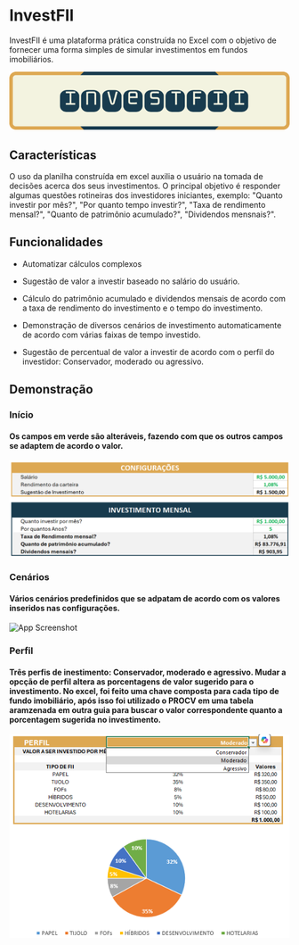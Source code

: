 
# InvestFII

InvestFII é uma plataforma prática construída no Excel com o objetivo de fornecer uma forma simples de simular investimentos em fundos imobiliários.

![Logo](https://github.com/devkauegomes/simulador_investimentos_excel/blob/8591701f69a0658d2c2e255de5ea54b1405360b8/assets/img/banner.png)


## Características

O uso da planilha construída em excel auxilia o usuário na tomada de decisões acerca dos seus investimentos. O principal objetivo é responder algumas questões rotineiras dos investidores iniciantes, exemplo: "Quanto investir por mês?", "Por quanto tempo investir?", "Taxa de rendimento mensal?", "Quanto de patrimônio acumulado?", "Dividendos mensnais?".




## Funcionalidades

- Automatizar cálculos complexos

- Sugestão de valor a investir baseado no salário do usuário.

- Cálculo do patrimônio acumulado e dividendos mensais de acordo com a taxa de rendimento do investimento e o tempo do investimento.

- Demonstração de diversos cenários de investimento automaticamente de acordo com várias faixas de tempo investido.

- Sugestão de percentual de valor a investir de acordo com o perfil do investidor: Conservador, moderado ou agressivo.



## Demonstração 
### Início
#### Os campos em verde são alteráveis, fazendo com que os outros campos se adaptem de acordo o valor.
![App Screenshot](https://github.com/devkauegomes/simulador_investimentos_excel/blob/8591701f69a0658d2c2e255de5ea54b1405360b8/assets/img/print-1.png)

### Cenários
#### Vários cenários predefinidos que se adpatam de acordo com os valores inseridos nas configurações.
![App Screenshot](https://github.com/devkauegomes/simulador_investimentos_excel/blob/8591701f69a0658d2c2e255de5ea54b1405360b8/assets/img/print-cen%C3%A1rios.png)

### Perfil
#### Três perfis de inestimento: Conservador, moderado e agressivo. Mudar a opcção de perfil altera as porcentagens de valor sugerido para o investimento. No excel, foi feito uma chave composta para cada tipo de fundo imobiliário, após isso foi utilizado o PROCV em uma tabela aramzenada em outra guia para buscar o valor correspondente quanto a porcentagem sugerida no investimento.
![App Screenshot](https://github.com/devkauegomes/simulador_investimentos_excel/blob/8591701f69a0658d2c2e255de5ea54b1405360b8/assets/img/print-perfil.png)
 
